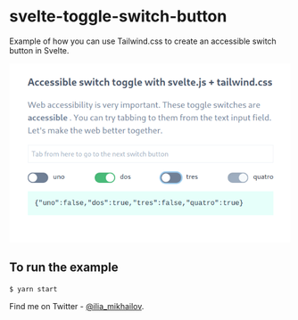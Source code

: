 # svelte-toggle-switch-button

Example of how you can use Tailwind.css to create an accessible switch button
in Svelte.

![svelte switch toggle](svelte-toggle-switch.png)

## To run the example

``` bash
$ yarn start
```

Find me on Twitter - [@ilia_mikhailov](https://twitter.com/ilia_mikhailov).
